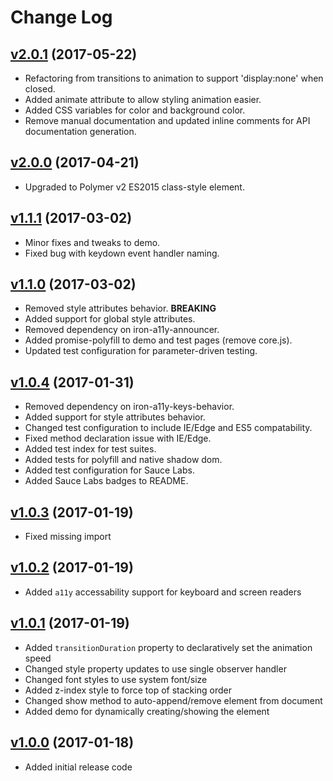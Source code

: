 # Change Log

## [v2.0.1](https://github.com/arsnebula/nebula-toast/releases/tag/v2.0.1) (2017-05-22)

- Refactoring from transitions to animation to support 'display:none' when closed.
- Added animate attribute to allow styling animation easier.
- Added CSS variables for color and background color.
- Remove manual documentation and updated inline comments for API documentation generation.

## [v2.0.0](https://github.com/arsnebula/nebula-toast/releases/tag/v2.0.0) (2017-04-21)

- Upgraded to Polymer v2 ES2015 class-style element.

## [v1.1.1](https://github.com/arsnebula/nebula-toast/releases/tag/v1.1.1) (2017-03-02)

- Minor fixes and tweaks to demo.
- Fixed bug with keydown event handler naming.

## [v1.1.0](https://github.com/arsnebula/nebula-toast/releases/tag/v1.1.0) (2017-03-02)

- Removed style attributes behavior. **BREAKING**
- Added support for global style attributes.
- Removed dependency on iron-a11y-announcer.
- Added promise-polyfill to demo and test pages (remove core.js).
- Updated test configuration for parameter-driven testing.

## [v1.0.4](https://github.com/arsnebula/nebula-toast/releases/tag/v1.0.4) (2017-01-31)

- Removed dependency on iron-a11y-keys-behavior.
- Added support for style attributes behavior.
- Changed test configuration to include IE/Edge and ES5 compatability.
- Fixed method declaration issue with IE/Edge.
- Added test index for test suites.
- Added tests for polyfill and native shadow dom.
- Added test configuration for Sauce Labs.
- Added Sauce Labs badges to README.

## [v1.0.3](https://github.com/arsnebula/nebula-toast/releases/tag/v1.0.3) (2017-01-19)

- Fixed missing import

## [v1.0.2](https://github.com/arsnebula/nebula-toast/releases/tag/v1.0.2) (2017-01-19)

- Added `a11y` accessability support for keyboard and screen readers

## [v1.0.1](https://github.com/arsnebula/nebula-toast/releases/tag/v1.0.1) (2017-01-19)

- Added `transitionDuration` property to declaratively set the animation speed
- Changed style property updates to use single observer handler
- Changed font styles to use system font/size
- Added z-index style to force top of stacking order
- Changed show method to auto-append/remove element from document
- Added demo for dynamically creating/showing the element

## [v1.0.0](https://github.com/arsnebula/nebula-toast/releases/tag/v1.0.0) (2017-01-18)

- Added initial release code